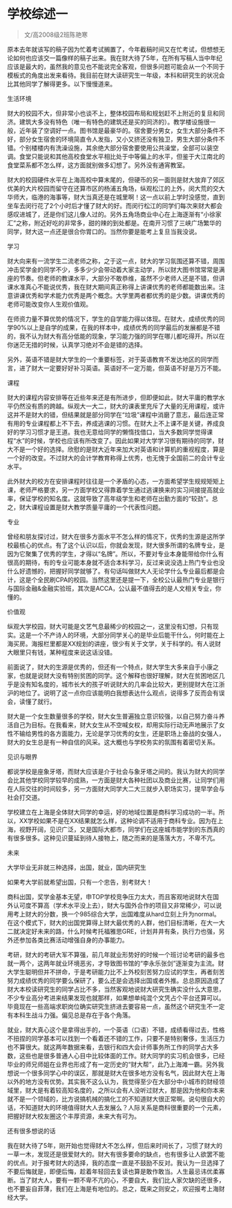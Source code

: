 
# 学校综述一  

> 文/高2008级2班陈艳寒  

原本去年就该写的稿子因为忙着考试搁置了，今年截稿时间又在忙考试，但想想无论如何也应该交一篇像样的稿子出来。我在财大待了5年，在所有写稿人当中年纪应该是最大的，虽然我的意见也不能说完全客观，但很多问题可能会从一个不同于模板式的角度出发来看待。我目前在财大读研究生一年级，本科和研究生的状况会比其他同学了解得更多。以下慢慢道来。

生活环境

财大的校园不大，但非常小也谈不上，整体校园布局和规划赶不上附近的复旦和同济。建筑大多没有特色（唯一有特色的建筑还是买的同济的）。教学楼设施很一般，近年装了空调好一点。图书馆是最豪华的。宿舍要分男女，女生大部分条件不好，部分女生宿舍的环境简直令人发指，又小又挤还没有独卫，男生大部分条件不错。个别楼楼内有洗澡设施，其余绝大部分宿舍要使用公共澡堂，全部可以装空调。食堂只能说和其他高校食堂水平相比处于中等偏上的水平，但鉴于大江南北的食堂菜系都不怎么样，这方面就别做多幻想了。另外没有通宵教室。

财大的校园硬件水平在上海高校中算末尾的，但硬币的另一面则是财大放弃了郊区优美的大片校园而留守在还算市区的杨浦五角场，纵观松江的上外，闵大荒的交大华师大，临港的海事等，财大当真还是在城里啊！这一点以前上学时没感觉，直到坐车去闵行花了2个小时后才懂了财大的好。而闵行松江的同学们每次来财大都会感叹进城了，还是你们这儿像人过的。另外五角场商业中心在上海逐渐有“小徐家汇”之称，附近好吃的非常多，甜的辣的到处都是。在南开习惯了三峡广场繁华的同学，财大这一点还是很合你胃口的。当然你要是能考上复旦当我没说。

学习

财大向来有一流学生二流老师之称，之于这一点，财大的学习氛围还算不错，周围冲击奖学金的同学不少，多多少少会带动着大家主动学，所以财大图书馆常常是满座的节奏。但老师的教课水平，大部分不敢恭维，虽然不少老师人还是不错，但讲课水准真心不能说优秀，我在财大期间真正称得上讲课优秀的老师都能数出来。注意讲课优秀和学术能力优秀是两个概念。大学里两者都优秀的是少数。讲课优秀的老师可能改变你人生观价值观。

在师资力量不算优势的情况下，学生的自学能力得以体现。在财大，成绩优秀的同学90%以上是自学的成果，在我的样本中，成绩优秀的同学最后的发展都是不错的，我不认为财大有高分低能的现象，学习能力强的同学在哪儿都吃得开。所以在你迷茫无措的时候，认真学习绝对不会是错的选择。

另外，英语不错是财大学生的一个重要标签，对于英语教育不发达地区的同学而言，进了财大一定要好好补习英语。英语好不一定万能，但英语不好是万万不能。

课程

财大的课程内容安排等在近些年来还是有所进步，但即便如此，财大平庸的教学水平仍然没有质的跨越。纵观大一大二，财大的课表里充斥了大量的无用课程，或许这并不是财大的错，但结果就是部分同学在“垃圾”课程中消磨了意志，最后连正常有用的专业课程都上不下去，养成逃课的习惯。在财大上不上课不是关键，养成良好的学习习惯才是王道。我也无意给同学的懒惰找借口，当大多数同学觉得课程“水”的时候，学校也应该有所改变了。因此如果对大学学习很有期待的同学，财大不是一个好的选择。欣慰的是财大近年来加大对英语和计算机的重视程度，算是一个好的改变。不过财大的会计学教育称得上优秀，也无愧于全国前二的会计专业水平。

此外财大的校方在安排课程时往往是一个矛盾的心态，一方面希望学生规规矩矩上课，老师严格要求，另一方面学校又得靠着学生通过逃课换来的实习间接提高就业率，保证学校的知名度。这就导致了高年级学生和老师在出勤方面的“较劲”。总之，财大课程设置是财大教学质量平庸的一个代表性问题。

专业

曾经和朋友探讨过，财大在很多方面水平不怎么样的情况下，优秀的生源是这所学校最核心的优点。有了这个认识以后，你就会发现，财大很多所谓的名牌专业，是因为它聚集了优秀的学生，才得以“名牌”。所以，不要对专业本身能带给你什么有很高的期待，有的专业可能本身就不适合本科学习，反过来说没选上热门专业也没什么好遗憾的，把握好同学就够了。有句话叫做财大人无论学什么专业最后都是会计，这是个全民刷CPA的校园。当然这里还是提一下，全校公认最热门专业是银行与国际金融&amp;金融实验班，其次是ACCA，公认最不值得去的是人文相关专业，你懂的。

价值观

纵观大学校园，财大可能是文艺气息最稀少的校园之一，这里没有幻想，只有现实。这是一个不产诗人的环境，大部分同学关心的是毕业后能干什么，何时能在上海买房。海报栏里都是XX规划的讲座，很少有关于文学，关于科学的。有人说财大眼里只有钱，某种程度来说这话没错。

前面说了，财大的生源是优秀的，但还有一个特点，财大学生大多来自于小康之家，也就是说财大没有特别贫困的同学。这个解释也很好理解，财大在贫困地区几乎是没有知名度的，城市长大的孩子听说财大的几率会比较大，更别提财大在江浙沪的地位了。说明了这一点你应该能明白我想表达什么观点，说得多了反而会有误会，读懂了就行。

财大是一个女生数量很多的学校，财大女生普遍独立意识较强，以自己努力奋斗养活自己为目标。在我看来，财大女生从不空喊女权，却用实际行动无声地展示了女性不输给男性的各方面能力，无论是学习优秀的女生，还是职场上奋战的女强人，财大的女生总是有一种自信的风采。这大概也与学校务实的氛围有着密切关系。

见识与眼界

都说学校是座象牙塔，而财大应该是介于社会与象牙塔之间的。我认为财大的同学会比其他学校同学较早的成熟，一方面是财大各种社团以及商业比赛，让同学们用在人际交往的时间较多，另一方面财大同学大二大三就步入职场实习，提早学会与社会打交道。

学校建立在上海是全体财大同学的幸运，好的地域位置是商科学习成功的一半。所以，XX学校如果不是在XX结果就怎么样，这种论调不适用于商科专业。因为在上海，视野开阔，见识广泛，又是国际大都市，同学们在这座城市能学到的东西真的有很多很多。这种见识蔓延到待人接物上，随之而来的是落落大方，不卑不亢。

未来

大学毕业无非就三种选择，出国，就业，国内研究生

如果考大学前就希望出国，只有一个忠告，别考财大！

商科出国，奖学金基本无望，申TOP学校竞争压力太大，而且客观地说财大在国外认可度不算高（学术水平没上去），财大与国外合作的项目又非常稀少，可以说用考上财大的分数，换一个985综合大学，出国难度从hard立刻上升为normal。在这个模式下，财大的出国党算得上财大最优秀的人群，他们目标清晰，在大一大二就决定好未来的路，什么时候考托福雅思GRE，计划井井有条，执行力也强，另外还参加各类比赛活动增强自身的办事能力。

考研，财大的考研大军不算强，前几年就业形势好的时候一个班讨论考研的最多也就一两个，这两年就业环境恶劣，才导致图书馆的“李永乐张剑”逐渐变为主流。财大学生聪明但并不拼命，于是考研能力比不上外校刻苦努力应试的学生，再者刻苦努力成绩优秀的同学要么保研了，要么还是会选择出国或者外推。总总原因造成了财大本校读研究生的同学占比不多，当然客观地说财大研究生确实没什么大意思，不少专业高分考进来结果发现也就那样，如果想单纯混个文凭占个平台还算可以。毕竟现在一些高端求职岗位确实研究生挤进去要容易一点，虽然这个研究生不一定有本科生战斗力强。偏见总是存在于各个角落。

就业，财大真心这个是拿得出手的，一个英语（口语）不错，成绩看得过去，性格不扭捏的同学基本可以找到一个看着还不错的工作，只要不是特别奢侈，生活压力也不算很大。就这两年数据来看，去银行和四大会计师事务所工作的同学占大多数，这些也是很多普通人心目中比较体面的工作。财大同学的实习机会很多，已经毕业的师兄师姐在业界也形成了有一定历史的“财大帮”，此乃上海滩一霸。另外我想说一个很多同学心中的误区，那就是财大在很多地方没有名气，因此财大在上海以外的地方没有优势。其实我不这么认为，我觉得至少在大部分中小城市的财经领域里，财大是有着较高知名度的，之所以会有人没听过财大，那是因为他和你本来就不是一个领域的，比方说搞机械的搞化工的不知道财大很正常啊。说句很自大的话，不知道财大的环境值得财大人去发展么？人际关系是商科很重要的一个元素，把握好财大校友圈这个丰厚资源，未来大有可为。

还有很多想说的话

我在财大待了5年，刚开始也觉得财大不怎么样，但后来时间长了，习惯了财大的一草一木，发现还是很爱财大的。财大有很多要命的缺点，也有很多让人欲罢不能的优点。对于报考财大的选择，我的态度一直是不鼓励不反对。我认为一旦选择了不要后悔就是，即便后悔，趁着年轻回去复读也算是敢作敢当。人生最忌讳优柔寡断。当了财大人，要有一颗不卑不亢的心，不要自大，我们比人家欠缺的还很多，也不要妄自菲薄，我们在上海是有地位的。总之，既来之则安之，欢迎报考上海财经大学。


